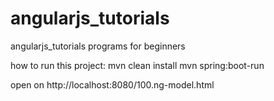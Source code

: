 # angularjs_tutorials
angularjs_tutorials programs for beginners

how to run this project: 
mvn clean install 
mvn spring:boot-run 

open on http://localhost:8080/100.ng-model.html
